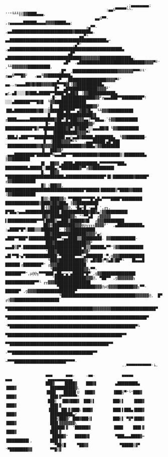 
     
                                                          ,;▄▄▄▄▄▄▄▄;
                                                 ;▄▄&▀▀▀▀▀└└-''"╙╜╜╢╢▓▓████▄▄▄,
                                            ▄▄&▀▀-    ,╓▄▄▄▄▄▄██████▄▄▄▄▓▓▓▓█████▄▄;
                                        ╓▄▀▀-   ,▄▄███████████████████████████▓███████▄,
                                     ▄▄▀└   ▄▄███████████████████████████████████████████▄⌐
                                  ,▄▀"  ,▄██████████████████████████████████████████████████▄
                                ▄█▀   ▄█████████████████████████████████▓▓▓▓▓▓▓▓██████████████▄,
                              ▄█▀  ,▄█████████████████████████████▓▓▓▓▀╜'    ,╙╨▓▓▓▓▓▓▓██████████,
                            ,█▀  ,████████████████████▓▓▓▓▓▓▓▀▀▀╜╙`  ╓▄▄Ñ▀▀▀█▓┘   ,▄▄╙▓▓██████████▄
                           ▄▀  ,█████████████████▓▓▓▓▀╜` ▄▄,,╓▄▄▄▄██▓█▓██▓▓▓▓▓██▀▀▀█▓▌]▓▓███████████▄
                          █▀  ▄██████████████▓▓▓▓╜` ▄ç,▄█░░░░█▓███▄█████▀▀████▀█▄██▓▌ ]▓▓████████████▄
                        ,█-  ███████████████▓▓╜╔▄▄▄███▀▀█████████▀!░░░▄███████▀▀▀█▓█  ╙▓▓██████████████
                       ,█   ███████████████▓▓╜ ▐██▄██████████▓██░░▒██████▀██▀▀ ▄▓██▓█▄  ╙╨▓▓▓███████████
                       █   ████████████████▓▌ ╓████▄▄▄▄▄▄███████████▓██▀░█▀███▓▓▓▄▄⌠▀▀██▄▄,`╫▓▓██████████
                      █═  ███████████████▓▓╝  ████████████▀█▒▀▀██████████▓█▀░█▓███▀░░▄▄▄██▓█ ╙▓▓█████████▌
                     ▐▌  ▐██████████▓▓▓▓▀╜  ,███▄▌▄███▀▀▀█████████████▌▄▄░▄▄█▓█████▄████████▄  ╙▓▓████████⌐
                     █  ]████▓▓▓▓▀╜╙`  ,▄▄▄█████▌▄█▀███ `█████████████▓▓█▓▓▓▓█████████████▓▓███▄║▓▓████████
                    ▐▌  ███▓▓╜ ,▄▄▄█████████▀██████▀N▄▄▄██▀▀▀███████████▓█████████▒░█████████▄  ╟▓▓████████
                    █▌  ██▓▓ ▄████▄██████████▄▀▀▀▀▀▀▀▀███▄ ██████████▄█████▌░████▄¿▀████████▓▀▀╓▓▓█████████▌
                    █.  ██▓▓ ▀█████████████████████████▄█████████████████▀▐█░█████████▓█████▀ ╓▓▓██████████▌
                    █▒ j███▓▓, ███████████████████████████████████▀██████▐██████▒▀████▓▓████  ]▓▓██████████▌
                    █▒▒j████▓▓@ ▀▀████▀▀▀▀█▀▄█▄▀▀▀▀████▀█████████ ███████████████▒████▓██▓███▄ ╟▓▓█████████▌
                    █▌╣▒██████▓▓@, ╘█▄∞█`-▄▄█ ',╓╖,  █▀██▄╒▄▄▄███████████████░████████████▓██▓▄]▓▓█████████▌
                    ▐█▓▒█████████▓▓╖ "ⁿ▀▀▄█  ╓▓▓▓▓▓   ▌█████████████▀▀▀▌████▒▄▄███▒██████▓█▌  ╓▓▓▓█████████
                     ██▓╫██████████▓▓▓φµ╖╖╖╖▓▓▓▓╜'  ,▄███████████▄ ;▄████▀█▀░███▒▒▒████████- ╟▓▓███████████
                     ▐██▓███████████████▓▓▓▓╜▄ç ▄███▀▀███▀▐████████████▀▀╓▄▄████▒▒█████████. ▓▓███████████-
                      ███▓██████████████▓▓╜ ▄▄▄█╣▓▀,██████████████████████████▀█▒▒██████▄▀▀"╟▓▓██████████▌
                      "███▓████████████▓▓╜ ▄█▌▀▀█¬▄▀██████████████┘▀██████▀▀▀░▄███████▌'▀,g▓▓▓███████████
                       ╙███▓███████████▓╣ ▄█▓██@▀▒▄█▒██▀└   ▐█▄▄▄█  ██████▌╓████████▀" ╓▓▓▓█████████████
                        ╙██████████████▓▓╖▀▀-███████▀▀",µ@@╖▀▀▀███▌▄██▄⌐▄'▄█████▀█▀`,g▓▓███████████████
                         "██████████████▓▓▓@, ▀██▀▀ ,g▓▓▓▓▓▓▓╖  █████████████▀▀└ ╓╥▓▓▓████████████████
                           ▀████████████████▓▓▓@µ@▓▓▓▓███████▓▓╖▀▀-  ██████▀ ,g▓▓▓▓█████████████████▀
                            ╙█████████████████████████████████▓▓▓▓▓▓@,  █▀ ╓@▓▓████████████████████`
                              ▀██████████████████████████████████████▓▓▓▓▓▓▓▓████████████████████▀
                                ▀██████████████████████████████████████████████████████████████▀
                                  '▀████████████████████████████████████████████████████████▀╘
                                     ▀███████████████████████████████████████████████████▀▀
                                        ▀▀████████████████████████████████████████████▀▀
                                           -▀▀████████████████████████████████████▀▀
                                                ¬▀▀▀███████████████████████▀▀▀▀-
                                                        --▀▀▀▀▀▀▀▀▀▀▀'╘-
     
                      ▄▄▄      ▄▄▄,     ,▄▄.            ▄▄▄▄▄              ▄▄▄                ▄▄▄▄▄▄▄▄▄▄▄
                      ███▓    ▐████▓    ███▓▌        ▄█████████▄          ▐███▓               ███████████▓L
                      ▐███▌   █████▌U  ▐███▓        ▐███╢▀"└"███▓         ▐███▓               ███▌▓▀▀▀▀▀▀▀ⁿ
                       ███╣  ▐██▓███▓  ███╢▌        ███╣▌    ▐███▓        ▐███▓               ███▌▓
                       ▐███▌ ██▌▓▐███L▐███▓         ███▌▌███▄▐███▓        ▐███▓               ██████████▄r
                        ███╣███▓Γ ███▓███╢▌         ███╣▌`▀▓▀▐███▓        ▐███▓               ███▌▓▓▓▓▓▓▓L
                        ▐█████▌▓  '██████▓          ▐███▌    ███▌▓        ▐███▓               ███▌▓
                         █████▓"   █████▓▌           ▀███▄▄▄████▓═        ▐█████████▌,        ███▌▓
                         '▀██╣█     ▀██▓▓              ▀█████╢▓▀          '▀████████▓▓        ▀▀█╣▓
     
